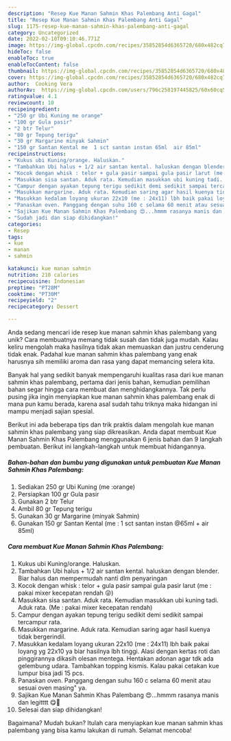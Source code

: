 ```yaml
---
description: "Resep Kue Manan Sahmin Khas Palembang Anti Gagal"
title: "Resep Kue Manan Sahmin Khas Palembang Anti Gagal"
slug: 1175-resep-kue-manan-sahmin-khas-palembang-anti-gagal
category: Uncategorized
date: 2022-02-10T09:10:46.771Z
image: https://img-global.cpcdn.com/recipes/35852854d6365720/680x482cq70/kue-manan-sahmin-khas-palembang-foto-resep-utama.jpg
hideToc: false
enableToc: true
enableTocContent: false
thumbnail: https://img-global.cpcdn.com/recipes/35852854d6365720/680x482cq70/kue-manan-sahmin-khas-palembang-foto-resep-utama.jpg
cover: https://img-global.cpcdn.com/recipes/35852854d6365720/680x482cq70/kue-manan-sahmin-khas-palembang-foto-resep-utama.jpg
author:  Cooking Vera
authorAv:  https://img-global.cpcdn.com/users/796c258197445825/60x60cq50/avatar.jpg
ratingvalue: 4.1
reviewcount: 10
recipeingredient:
- "250 gr Ubi Kuning me orange"
- "100 gr Gula pasir"
- "2 btr Telur"
- "80 gr Tepung terigu"
- "30 gr Margarine minyak Sahmin"
- "150 gr Santan Kental me  1 sct santan instan 65ml  air 85ml"
recipeinstructions:
- "Kukus ubi Kuning/orange. Haluskan."
- "Tambahkan Ubi halus + 1/2 air santan kental. haluskan dengan blender. Biar halus dan mempermudah nanti dlm penyaringan"
- "Kocok dengan whisk : telor + gula pasir sampai gula pasir larut (me : pakai mixer kecepatan rendah 😜)"
- "Masukkan sisa santan. Aduk rata. Kemudian masukkan ubi kuning tadi. Aduk rata. (Me : pakai mixer kecepatan rendah)"
- "Campur dengan ayakan tepung terigu sedikit demi sedikit sampai tercampur rata."
- "Masukkan margarine. Aduk rata. Kemudian saring agar hasil kuenya tidak bergerindil."
- "Masukkan kedalam loyang ukuran 22x10 (me : 24x11) lbh baik pakai loyang yg 22x10 ya biar hasilnya lbh tinggi. Alasi dengan kertas roti dan pinggirannya dikasih olesan mentega. Hentakan adonan agar tdk ada gelembung udara. Tambahkan topping kismis. Kalau pakai cetakan kue lumpur bisa jadi 15 pcs."
- "Panaskan oven. Panggang dengan suhu 160 c selama 60 menit atau sesuai oven masing&#34; ya."
- "Sajikan Kue Manan Sahmin Khas Palembang 😍...hmmm rasanya manis dan legitttt 😋🤩"
- "Sudah jadi dan siap dihidangkan!"
categories:
- Resep
tags:
- kue
- manan
- sahmin

katakunci: kue manan sahmin 
nutrition: 210 calories
recipecuisine: Indonesian
preptime: "PT28M"
cooktime: "PT30M"
recipeyield: "2"
recipecategory: Dessert

---
```



Anda sedang mencari ide resep kue manan sahmin khas palembang yang unik? Cara membuatnya memang tidak susah dan tidak juga mudah. Kalau keliru mengolah maka hasilnya tidak akan memuaskan dan justru cenderung tidak enak. Padahal kue manan sahmin khas palembang yang enak harusnya sih memiliki aroma dan rasa yang dapat memancing selera kita.




Banyak hal yang sedikit banyak mempengaruhi kualitas rasa dari kue manan sahmin khas palembang, pertama dari jenis bahan, kemudian pemilihan bahan segar hingga cara membuat dan menghidangkannya. Tak perlu pusing jika ingin menyiapkan kue manan sahmin khas palembang enak di mana pun kamu berada, karena asal sudah tahu triknya maka hidangan ini mampu menjadi sajian spesial.


Berikut ini ada beberapa tips dan trik praktis dalam mengolah kue manan sahmin khas palembang yang siap dikreasikan. Anda dapat membuat Kue Manan Sahmin Khas Palembang menggunakan 6 jenis bahan dan 9 langkah pembuatan. Berikut ini langkah-langkah untuk membuat hidangannya.

<!--inarticleads1-->

##### Bahan-bahan dan bumbu yang digunakan untuk pembuatan Kue Manan Sahmin Khas Palembang:

1. Sediakan 250 gr Ubi Kuning (me :orange)
1. Persiapkan 100 gr Gula pasir
1. Gunakan 2 btr Telur
1. Ambil 80 gr Tepung terigu
1. Gunakan 30 gr Margarine (minyak Sahmin)
1. Gunakan 150 gr Santan Kental (me : 1 sct santan instan @65ml + air 85ml)




<!--inarticleads2-->

##### Cara membuat Kue Manan Sahmin Khas Palembang:

1. Kukus ubi Kuning/orange. Haluskan.
1. Tambahkan Ubi halus + 1/2 air santan kental. haluskan dengan blender. Biar halus dan mempermudah nanti dlm penyaringan
1. Kocok dengan whisk : telor + gula pasir sampai gula pasir larut (me : pakai mixer kecepatan rendah 😜)
1. Masukkan sisa santan. Aduk rata. Kemudian masukkan ubi kuning tadi. Aduk rata. (Me : pakai mixer kecepatan rendah)
1. Campur dengan ayakan tepung terigu sedikit demi sedikit sampai tercampur rata.
1. Masukkan margarine. Aduk rata. Kemudian saring agar hasil kuenya tidak bergerindil.
1. Masukkan kedalam loyang ukuran 22x10 (me : 24x11) lbh baik pakai loyang yg 22x10 ya biar hasilnya lbh tinggi. Alasi dengan kertas roti dan pinggirannya dikasih olesan mentega. Hentakan adonan agar tdk ada gelembung udara. Tambahkan topping kismis. Kalau pakai cetakan kue lumpur bisa jadi 15 pcs.
1. Panaskan oven. Panggang dengan suhu 160 c selama 60 menit atau sesuai oven masing&#34; ya.
1. Sajikan Kue Manan Sahmin Khas Palembang 😍...hmmm rasanya manis dan legitttt 😋🤩
1. Selesai dan siap dihidangkan!



Bagaimana? Mudah bukan? Itulah cara menyiapkan kue manan sahmin khas palembang yang bisa kamu lakukan di rumah. Selamat mencoba!

